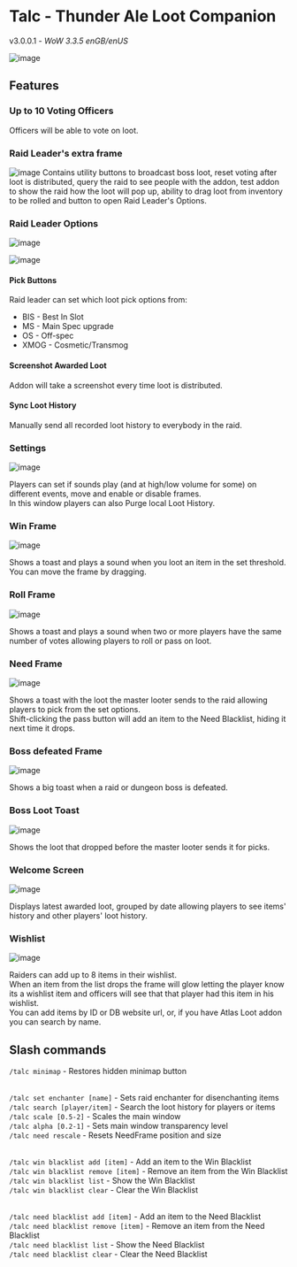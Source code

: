 # Talc - Thunder Ale Loot Companion
v3.0.0.1 - _WoW 3.3.5 enGB/enUS_

![image](https://user-images.githubusercontent.com/7255825/171659476-4d1d8e4c-3a3c-42df-a7f5-3b3374620df9.png)

## Features

### Up to 10 Voting Officers 
Officers will be able to vote on loot.

### Raid Leader's extra frame

![image](https://user-images.githubusercontent.com/7255825/171796513-689fe1bd-8ffb-4776-87e8-746e4c4a0d0a.png)
Contains utility buttons to broadcast boss loot, reset voting after loot is distributed, query the raid to see people with the addon, test addon to show the raid how the loot will pop up, ability to drag loot from inventory to be rolled and button to open Raid Leader's Options.

### Raid Leader Options

![image](https://user-images.githubusercontent.com/7255825/171796760-241f6287-d501-4b23-873b-66ab4c28b93f.png)

![image](https://user-images.githubusercontent.com/7255825/171796787-2bc2d94b-f068-482b-8ba3-14f5ded19db4.png)

#### Pick Buttons
Raid leader can set which loot pick options from:
- BIS - Best In Slot
- MS - Main Spec upgrade
- OS - Off-spec
- XMOG - Cosmetic/Transmog
 
#### Screenshot Awarded Loot
Addon will take a screenshot every time loot is distributed.

#### Sync Loot History
Manually send all recorded loot history to everybody in the raid.

### Settings

![image](https://user-images.githubusercontent.com/7255825/171659726-cc97630f-6d10-47b9-9900-27d8c2012731.png)

Players can set if sounds play (and at high/low volume for some) on different events, move and enable or disable frames.<br>
In this window players can also Purge local Loot History.

### Win Frame

![image](https://user-images.githubusercontent.com/7255825/171359935-f1255fd2-bf6d-4ee7-991a-5d78322c2088.png)


Shows a toast and plays a sound when you loot an item in the set threshold.<br>
You can move the frame by dragging.<br>

### Roll Frame

![image](https://user-images.githubusercontent.com/7255825/171359995-e7b48348-289a-4d10-8778-70d9d7772d26.png)


Shows a toast and plays a sound when two or more players have the same number of votes allowing players to roll or pass on loot.<Br>

### Need Frame
  
![image](https://user-images.githubusercontent.com/7255825/171360096-5c02e31c-31e2-4754-aa9b-ff8dc2c8e401.png)

Shows a toast with the loot the master looter sends to the raid allowing players to pick from the set options.<Br>
Shift-clicking the pass button will add an item to the Need Blacklist, hiding it next time it drops.

### Boss defeated Frame
  
  ![image](https://user-images.githubusercontent.com/7255825/171360181-eaf96707-54b8-45c8-ba42-87c3e1ef19eb.png)

  
Shows a big toast when a raid or dungeon boss is defeated.

### Boss Loot Toast
  
  ![image](https://user-images.githubusercontent.com/7255825/171360251-22c29ada-fda3-4740-acce-90846aa149bb.png)

  
Shows the loot that dropped before the master looter sends it for picks.

### Welcome Screen
  
![image](https://user-images.githubusercontent.com/7255825/171659527-cc4e4d95-a5af-4f4b-a789-d2d3bfcdeef1.png)

  
Displays latest awarded loot, grouped by date allowing players to see items' history and other players' loot history.

### Wishlist

![image](https://user-images.githubusercontent.com/7255825/171659638-e196d297-4760-417d-abe2-52fb0a8cbb11.png)

  
Raiders can add up to 8 items in their wishlist.<br>
When an item from the list drops the frame will glow letting the player know its a wishlist item and
officers will see that that player had this item in his wishlist.<br>
You can add items by ID or DB website url, or, if you have Atlas Loot addon you can search by name.


## Slash commands
`/talc minimap` - Restores hidden minimap button<BR><Br>

`/talc set enchanter [name]` - Sets raid enchanter for disenchanting items<BR>
`/talc search [player/item]` - Search the loot history for players or items<Br>
`/talc scale [0.5-2]` - Scales the main window<Br>
`/talc alpha [0.2-1]` - Sets main window transparency level<Br>
`/talc need rescale` - Resets NeedFrame position and size<Br><br>

`/talc win blacklist add [item]` - Add an item to the Win Blacklist<Br>
`/talc win blacklist remove [item]` - Remove an item from the Win Blacklist<Br>
`/talc win blacklist list` - Show the Win Blacklist<Br>
`/talc win blacklist clear` - Clear the Win Blacklist<Br><br>

`/talc need blacklist add [item]` - Add an item to the Need Blacklist<Br>
`/talc need blacklist remove [item]` - Remove an item from the Need Blacklist<Br>
`/talc need blacklist list` - Show the Need Blacklist<Br>
`/talc need blacklist clear` - Clear the Need Blacklist<Br><Br>



